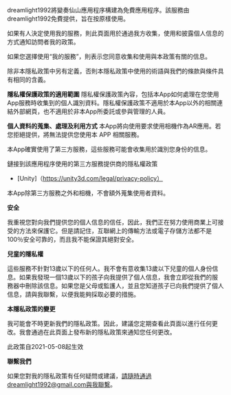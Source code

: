 dreamlight1992將變奏仙山應用程序構建為免費應用程序。該服務由dreamlight1992免費提供，旨在按原樣使用。

如果有人決定使用我的服務，則此頁面用於通過我方收集，使用和披露個人信息的方式通知訪問者我的政策。

如果您選擇使用“我的服務”，則表示您同意收集和使用與本政策有關的信息。

除非本隱私政策中另有定義，否則本隱私政策中使用的術語與我們的條款與條件具有相同的含義。

**隱私權保護政策的適用範圍**
隱私權保護政策內容，包括本App如何處理在您使用App服務時收集到的個人識別資料。隱私權保護政策不適用於本App以外的相關連結外部網頁，也不適用於非本App所委託或參與管理的人員。

**個人資料的蒐集、處理及利用方式**
本App將向使用要求使用相機作為AR應用。若您拒絕提供，將無法提供您使用本 APP 相關服務。

本App確實使用了第三方服務，這些服務可能會收集用於識別您身份的信息。

鏈接到該應用程序使用的第三方服務提供商的隱私權政策
* [Unity]（https://unity3d.com/legal/privacy-policy）

本App除第三方服務之外和相機，不會額外蒐集使用者資料。

**安全**

我重視您對向我們提供您的個人信息的信任，因此，我們正在努力使用商業上可接受的方法來保護它。但是請記住，互聯網上的傳輸方法或電子存儲方法都不是100％安全可靠的，而且我不能保證其絕對安全。

**兒童的隱私權**

這些服務不針對13歲以下的任何人。我不會有意收集13歲以下兒童的個人身份信息。如果我發現一個13歲以下的孩子向我提供了個人信息，我會立即從我們的服務器中刪除該信息。如果您是父母或監護人，並且您知道孩子已向我們提供了個人信息，請與我聯繫，以便我能夠採取必要的措施。

**本隱私政策的變更**

我可能會不時更新我們的隱私政策。因此，建議您定期查看此頁面以進行任何更改。我會通過在此頁面上發布新的隱私政策來通知您任何更改。

此政策自2021-05-08起生效

**聯繫我們**

如果您對我的隱私政策有任何疑問或建議，請隨時通過dreamlight1992@gmail.com與我聯繫。
